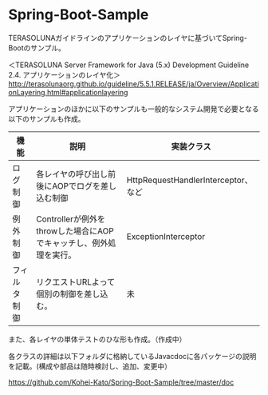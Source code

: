 # Spring-Boot-Sample

TERASOLUNAガイドラインのアプリケーションのレイヤに基づいてSpring-Bootのサンプル。

＜TERASOLUNA Server Framework for Java (5.x) Development Guideline　2.4. アプリケーションのレイヤ化＞
http://terasolunaorg.github.io/guideline/5.5.1.RELEASE/ja/Overview/ApplicationLayering.html#applicationlayering

アプリケーションのほかに以下のサンプルも一般的なシステム開発で必要となる以下のサンプルも作成。

| 機能     | 説明                                         | 実装クラス                            |
|--------|--------------------------------------------|----------------------------------|
| ログ制御   | 各レイヤの呼び出し前後にAOPでログを差し込む制御                  | HttpRequestHandlerInterceptor、など |
| 例外制御   | Controllerが例外をthrowした場合にAOPでキャッチし、例外処理を実行。 | ExceptionInterceptor             |
| フィルタ制御 | リクエストURLよって個別の制御を差し込む。                     | 未                                |


また、各レイヤの単体テストのひな形も作成。（作成中）


各クラスの詳細は以下フォルダに格納しているJavacdocに各パッケージの説明を記載。(構成や部品は随時検討し、追加、変更中）

https://github.com/Kohei-Kato/Spring-Boot-Sample/tree/master/doc
